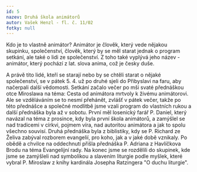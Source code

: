 ```yaml
---
id: 5
nazev: Druhá škola animátorů
autor: Vašek Henzl - fl. č. 11/02
fotky: null
---
```

Kdo je to vlastně animátor? Animátor je člověk, který vede nějakou skupinku, společenství, člověk, který by se měl starat jednak o program setkání, ale také o lidi ze společenství. Z toho také vyplývá jeho název - animátor, který pochází z lat. slova anima, což je česky duše.
<p>
A právě tito lidé, kteří se starají nebo by se chtěli starat o nějaké společenství, se v pátek 5. 4. už po druhé sjeli do Přibyslavi na faru, aby načerpali další vědomosti. Setkání začalo večer po mši svaté přednáškou otce Miroslawa na téma: Cesta od animátora mrtvoly k živému animátorovi. Ale se vzděláváním se to nesmí přehánět, zvlášť v pátek večer, takže po této přednášce a společné modlitbě jsme vzali program do vlastních rukou a další přednáška byla až v sobotu. První měl losenický farář P. Daniel, který navázal na téma z prosince, kdy byla první škola animátorů, a zamýšlel se nad tradicemi v církvi, pojmem víra, nad autoritou animátora a jak to spolu všechno souvisí. Druhá přednáška byla z biblistiky, kdy se P. Richard ze Želiva zabýval rozborem evangelií, pro koho, jak a v jaké době vznikaly. Po obědě a chvilce na oddechnutí přišla přednáška P. Adriana z Havlíčkova Brodu na téma Evangelijní rady. Na konec jsme se rozdělili do skupinek, kde jsme se zamýšleli nad symbolikou a slavením liturgie podle myšlek, které vybral P. Miroslaw z knihy kardinála Josepha Ratzingera "O duchu liturgie".
